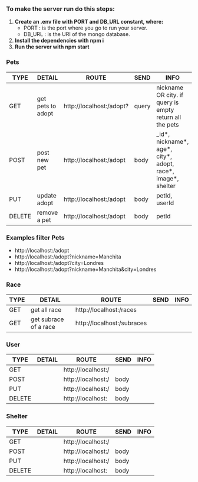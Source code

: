 ### To make the server run do this steps: 

1. **Create an .env file with PORT and DB_URL constant, where:**
    * PORT : is the port where you go to run your server.
    * DB_URL : is the URI of the mongo database.
2. **Install the dependencies with npm i**
3. **Run the server with npm start**


### Pets

| TYPE   | DETAIL            | ROUTE                                 | SEND  | INFO                                                        |
|--------|-------------------|---------------------------------------|-------|-------------------------------------------------------------|
| GET    | get pets to adopt | http://localhost:<PORT>/adopt?<Query> | query | nickname OR city. if query is empty return all the pets     |
| POST   | post new pet      | http://localhost:<PORT>/adopt         | body  | _id*, nickname*, age*, city*, adopt, race*, image*, shelter |
| PUT    | update adopt      | http://localhost:<PORT>/adopt         | body  | petId, userId                                               |
| DELETE | remove a pet      | http://localhost:<PORT>/adopt         | body  | petId                                                       |

### Examples filter Pets

- http://localhost:<PORT>/adopt
- http://localhost:<PORT>/adopt?nickname=Manchita
- http://localhost:<PORT>/adopt?city=Londres
- http://localhost:<PORT>/adopt?nickname=Manchita&city=Londres

### Race

| TYPE | DETAIL                | ROUTE                            | SEND | INFO |
|------|-----------------------|----------------------------------|------|------|
| GET  | get all race          | http://localhost:<PORT>/races    |      |      |
| GET  | get subrace of a race | http://localhost:<PORT>/subraces |      |      |

### User

| TYPE   | DETAIL | ROUTE                    | SEND | INFO |
|--------|--------|--------------------------|------|------|
| GET    |        | http://localhost:<PORT>/ |      |      |
| POST   |        | http://localhost:<PORT>/ | body |      |
| PUT    |        | http://localhost:<PORT>/ | body |      |
| DELETE |        | http://localhost:<PORT>  | body |      |



### Shelter

| TYPE   | DETAIL | ROUTE                    | SEND | INFO |
|--------|--------|--------------------------|------|------|
| GET    |        | http://localhost:<PORT>/ |      |      |
| POST   |        | http://localhost:<PORT>/ | body |      |
| PUT    |        | http://localhost:<PORT>/ | body |      |
| DELETE |        | http://localhost:<PORT>  | body |      |